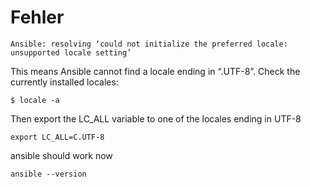 # Fehler

```
Ansible: resolving ‘could not initialize the preferred locale: unsupported locale setting’
```

This means Ansible cannot find a locale ending in “.UTF-8”.  Check the currently installed locales:
```
$ locale -a
```

Then export the LC_ALL variable to one of the locales ending in UTF-8
```
export LC_ALL=C.UTF-8
```

ansible should work now
```
ansible --version
```
